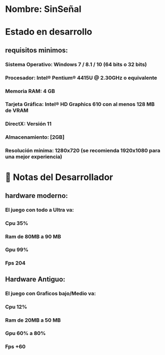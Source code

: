 # Nombre: SinSeñal
# Estado en desarrollo 
## requisitos minimos:

### Sistema Operativo: Windows 7 / 8.1 / 10 (64 bits o 32 bits)

### Procesador: Intel® Pentium® 4415U @ 2.30GHz o equivalente

### Memoria RAM: 4 GB

### Tarjeta Gráfica: Intel® HD Graphics 610 con al menos 128 MB de VRAM

### DirectX: Versión 11

### Almacenamiento: [2GB]

### Resolución mínima: 1280x720 (se recomienda 1920x1080 para una mejor experiencia)


# 📌 Notas del Desarrollador

## hardware moderno:

### El juego con todo a Ultra va:

### Cpu 35%
### Ram de 80MB a 90 MB
### Gpu 99%
### Fps 204

## Hardware Antiguo:

### El juego con Graficos bajo/Medio va:

### Cpu 12%
### Ram de 20MB a 50 MB
### Gpu 60% a 80%
### Fps +60

